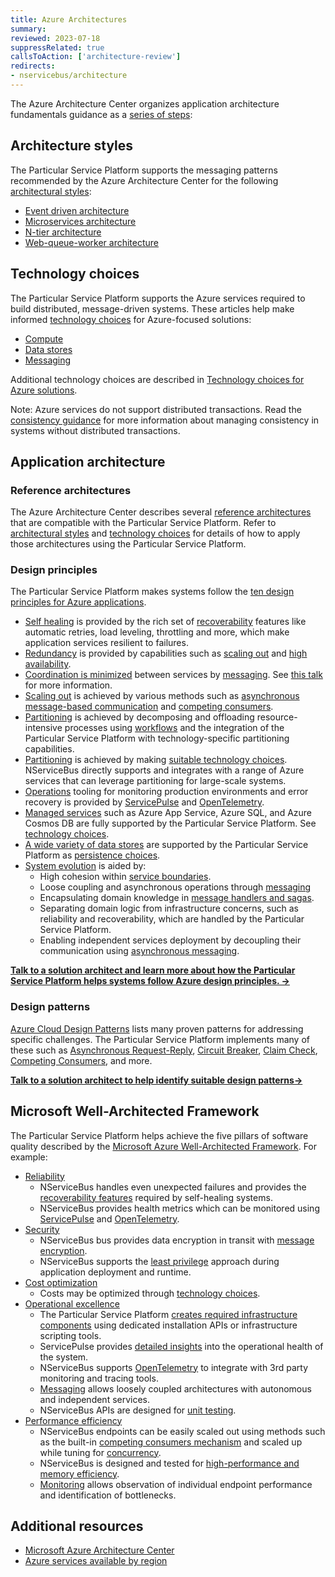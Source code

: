 ```yaml
---
title: Azure Architectures
summary:
reviewed: 2023-07-18
suppressRelated: true
callsToAction: ['architecture-review']
redirects:
- nservicebus/architecture
---
```


The Azure Architecture Center organizes application architecture fundamentals guidance as a [series of steps](https://learn.microsoft.com/en-us/azure/architecture/guide/#how-this-guidance-is-structured):

## Architecture styles

The Particular Service Platform supports the messaging patterns recommended by the Azure Architecture Center for the following [architectural styles](https://learn.microsoft.com/en-us/azure/architecture/guide/architecture-styles/):

* [Event driven architecture](/architecture/azure/event-driven-architecture.md)
* [Microservices architecture](/architecture/azure/microservices.md)
* [N-tier architecture](/architecture/azure/n-tier.md)
* [Web-queue-worker architecture](/architecture/azure/web-queue-worker.md)

## Technology choices

The Particular Service Platform supports the Azure services required to build distributed, message-driven systems. These articles help make informed [technology choices](https://learn.microsoft.com/en-us/azure/architecture/guide/#technology-choices) for Azure-focused solutions:

* [Compute](/architecture/azure/compute.md)
* [Data stores](/architecture/azure/data-stores.md)
* [Messaging](/architecture/azure/messaging.md)

Additional technology choices are described in [Technology choices for Azure solutions](https://learn.microsoft.com/en-us/azure/architecture/guide/technology-choices/technology-choices-overview).

Note: Azure services do not support distributed transactions. Read the [consistency guidance](/architecture/consistency.md) for more information about managing consistency in systems without distributed transactions.

## Application architecture

### Reference architectures

The Azure Architecture Center describes several [reference architectures](https://learn.microsoft.com/en-us/azure/architecture/browse/?filter=reference-architecture) that are compatible with the Particular Service Platform. Refer to [architectural styles](#architecture-styles) and [technology choices](#technology-choices) for details of how to apply those architectures using  the Particular Service Platform.

### Design principles

The Particular Service Platform makes systems follow the [ten design principles for Azure applications](https://learn.microsoft.com/en-us/azure/architecture/guide/design-principles/).

* [Self healing](https://learn.microsoft.com/en-us/azure/architecture/guide/design-principles/self-healing) is provided by the rich set of [recoverability](/architecture/recoverability.md) features like automatic retries, load leveling, throttling and more, which make application services resilient to failures.
* [Redundancy](https://learn.microsoft.com/en-us/azure/architecture/guide/design-principles/redundancy) is provided by capabilities such as [scaling out](/nservicebus/scaling.md#scaling-out-to-multiple-nodes) and [high availability](/nservicebus/scaling.md#high-availability).
* [Coordination is minimized](https://learn.microsoft.com/en-us/azure/architecture/guide/design-principles/minimize-coordination) between services by [messaging](/architecture/messaging.md). See [this talk](https://www.youtube.com/watch?v=0TYbHVc2yWI) for more information.
* [Scaling out](https://learn.microsoft.com/en-us/azure/architecture/guide/design-principles/scale-out) is achieved by various methods such as [asynchronous message-based communication](https://learn.microsoft.com/en-us/dotnet/architecture/microservices/architect-microservice-container-applications/asynchronous-message-based-communication) and [competing consumers](/nservicebus/scaling.md#scaling-out-to-multiple-nodes-competing-consumers).
* [Partitioning](https://learn.microsoft.com/en-us/azure/architecture/guide/design-principles/partition) is achieved by decomposing and offloading resource-intensive processes using [workflows](/architecture/workflows.md) and the integration of the Particular Service Platform with technology-specific partitioning capabilities.
* [Partitioning](https://learn.microsoft.com/en-us/azure/architecture/guide/design-principles/partition) is achieved by making [suitable technology choices](/architecture/azure/#technology-choices). NServiceBus directly supports and integrates with a range of Azure services that can leverage partitioning for large-scale systems.
* [Operations](https://learn.microsoft.com/en-us/azure/architecture/guide/design-principles/design-for-operations) tooling for monitoring production environments and error recovery is provided by [ServicePulse](/servicepulse/) and [OpenTelemetry](/nservicebus/operations/opentelemetry.md).
* [Managed services](https://learn.microsoft.com/en-us/azure/architecture/guide/design-principles/managed-services) such as Azure App Service, Azure SQL, and Azure Cosmos DB are fully supported by the Particular Service Platform. See [technology choices](#technology-choices).
* [A wide variety of data stores](https://learn.microsoft.com/en-us/azure/architecture/guide/design-principles/use-best-data-store) are supported by the Particular Service Platform as [persistence choices](/persistence).
* [System evolution](https://learn.microsoft.com/en-us/azure/architecture/guide/design-principles/design-for-evolution) is aided by:
  * High cohesion within [service boundaries](https://particular.net/webinars/finding-your-service-boundaries-a-practical-guide).
  * Loose coupling and asynchronous operations through [messaging](/architecture/messaging.md)
  * Encapsulating domain knowledge in [message handlers and sagas](/nservicebus/handlers-and-sagas.md).
  * Separating domain logic from infrastructure concerns, such as reliability and recoverability, which are handled by the Particular Service Platform.
  * Enabling independent services deployment by decoupling their communication using [asynchronous messaging](/nservicebus/messaging/).

[**Talk to a solution architect and learn more about how the Particular Service Platform helps systems follow Azure design principles. →**](https://particular.net/solution-architect?message=I%27d%20like%20to%20talk%20to%20a%20solution%20architect%20to%20learn%20more%20about%20how%20the%20Particular%20Service%20Platform%20helps%20systems%20follow%20Azure%20design%20principles.)

### Design patterns

[Azure Cloud Design Patterns](https://learn.microsoft.com/en-us/azure/architecture/patterns/) lists many proven patterns for addressing specific challenges. The Particular Service Platform implements many of these such as [Asynchronous Request-Reply](/nservicebus/messaging/reply-to-a-message.md), [Circuit Breaker](/nservicebus/recoverability/#automatic-rate-limiting), [Claim Check](/nservicebus/messaging/databus/), [Competing Consumers](/nservicebus/scaling.md#scaling-out-to-multiple-nodes-competing-consumers), and more.

[**Talk to a solution architect to help identify suitable design patterns→**](https://particular.net/solution-architect?message=I%27d%20like%20to%20talk%20to%20a%20solution%20architect%20to%20help%20identify%20suitable%20design%20patterns%20for%20my%20system.)

## Microsoft Well-Architected Framework

The Particular Service Platform helps achieve the five pillars of software quality described by the [Microsoft Azure Well-Architected Framework](https://learn.microsoft.com/en-us/azure/well-architected/). For example:

* [Reliability](https://learn.microsoft.com/en-us/azure/well-architected/resiliency/overview)
  * NServiceBus handles even unexpected failures and provides the [recoverability features](/nservicebus/recoverability/) required by self-healing systems.
  * NServiceBus provides health metrics which can be monitored using [ServicePulse](/servicepulse) and [OpenTelemetry](/nservicebus/operations/opentelemetry.md).
* [Security](https://learn.microsoft.com/en-us/azure/well-architected/security/security-principles)
  * NServiceBus bus provides data encryption in transit with [message encryption](/nservicebus/security/property-encryption.md).
  * NServiceBus supports the [least privilege](/nservicebus/operations/installers.md#when-to-run-installers) approach during application deployment and runtime.
* [Cost optimization](https://learn.microsoft.com/en-us/azure/well-architected/cost/overview)
  * Costs may be optimized through [technology choices](#technology-choices).
* [Operational excellence](https://learn.microsoft.com/en-us/azure/well-architected/devops/overview)
  * The Particular Service Platform [creates required infrastructure components](/nservicebus/operations/installers.md) using dedicated installation APIs or infrastructure scripting tools.
  * ServicePulse provides [detailed insights](/servicepulse) into the operational health of the system.
  * NServiceBus supports [OpenTelemetry](/nservicebus/operations/opentelemetry.md) to integrate with 3rd party monitoring and tracing tools.
  * [Messaging](/nservicebus/messaging) allows loosely coupled architectures with autonomous and independent services.
  * NServiceBus APIs are designed for [unit testing](/nservicebus/testing).
* [Performance efficiency](https://learn.microsoft.com/en-us/azure/well-architected/scalability/overview)
  * NServiceBus endpoints can be easily scaled out using methods such as the built-in [competing consumers mechanism](/nservicebus/scaling.md#scaling-out-to-multiple-nodes-competing-consumers) and scaled up while tuning for [concurrency](/nservicebus/operations/tuning.md).
  * NServiceBus is designed and tested for [high-performance and memory efficiency](https://particular.net/blog/pipeline-and-closure-allocations).
  * [Monitoring](/monitoring) allows observation of individual endpoint performance and identification of bottlenecks.

## Additional resources

* [Microsoft Azure Architecture Center](https://learn.microsoft.com/en-us/azure/architecture/)
* [Azure services available by region](https://azure.microsoft.com/en-us/explore/global-infrastructure/products-by-region/)

